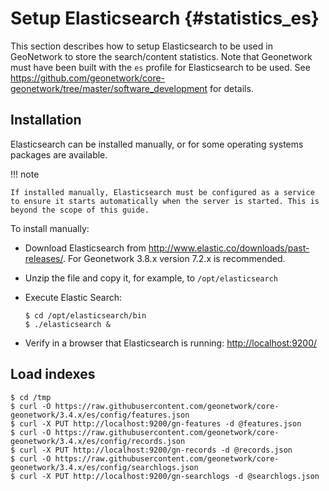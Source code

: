 # Setup Elasticsearch {#statistics_es}

This section describes how to setup Elasticsearch to be used in GeoNetwork to store the search/content statistics. Note that Geonetwork must have been built with the `es` profile for Elasticsearch to be used. See <https://github.com/geonetwork/core-geonetwork/tree/master/software_development> for details.

## Installation

Elasticsearch can be installed manually, or for some operating systems packages are available.

!!! note

    If installed manually, Elasticsearch must be configured as a service to ensure it starts automatically when the server is started. This is beyond the scope of this guide.


To install manually:

-   Download Elasticsearch from <http://www.elastic.co/downloads/past-releases/>. For Geonetwork 3.8.x version 7.2.x is recommended.

-   Unzip the file and copy it, for example, to ``/opt/elasticsearch``

-   Execute Elastic Search:

    ``` shell
    $ cd /opt/elasticsearch/bin
    $ ./elasticsearch &
    ```

-   Verify in a browser that Elasticsearch is running: <http://localhost:9200/>

## Load indexes

``` shell
$ cd /tmp
$ curl -O https://raw.githubusercontent.com/geonetwork/core-geonetwork/3.4.x/es/config/features.json
$ curl -X PUT http://localhost:9200/gn-features -d @features.json
$ curl -O https://raw.githubusercontent.com/geonetwork/core-geonetwork/3.4.x/es/config/records.json
$ curl -X PUT http://localhost:9200/gn-records -d @records.json
$ curl -O https://raw.githubusercontent.com/geonetwork/core-geonetwork/3.4.x/es/config/searchlogs.json
$ curl -X PUT http://localhost:9200/gn-searchlogs -d @searchlogs.json
```
